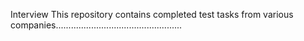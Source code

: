 Interview
This repository contains completed test tasks from various companies..................................................
